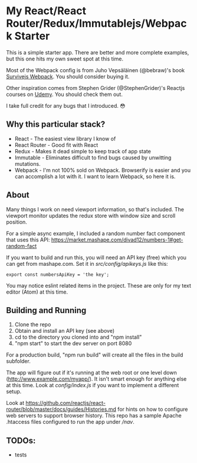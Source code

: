 My React/React Router/Redux/Immutablejs/Webpack Starter
===========================================

This is a simple starter app. There are better and more complete
examples, but this one hits my own sweet spot at this time.

Most of the Webpack config is from Juho Vepsäläinen (@bebraw)'s
book [Survivejs Webpack](https://github.com/survivejs/webpack). You should consider buying it.

Other inspiration comes from Stephen Grider (@StephenGrider)'s
Reactjs courses on [Udemy](https://www.udemy.com/). You should check
them out.

I take full credit for any bugs that I introduced. :flushed:

Why this particular stack?
--------------------------

- React - The easiest view library I know of
- React Router - Good fit with React
- Redux - Makes it dead simple to keep track of app state
- Immutable - Eliminates difficult to find bugs caused by unwitting mutations.
- Webpack - I'm not 100% sold on Webpack. Browserify is easier and you can accomplish a lot with it. I want to learn Webpack, so here it is.

About
-----

Many things I work on need viewport information, so that's included. The viewport monitor updates the redux store with window size and scroll position.

For a simple async example, I included a random number fact component that uses this API: https://market.mashape.com/divad12/numbers-1#get-random-fact

If you want to build and run this, you will need an API key (free) which you can get from mashape.com. Set it in *src/config/apikeys.js* like this:

    export const numbersApiKey = 'the key';

You may notice eslint related items in the project. These are only
for my text editor (Atom) at this time.

Building and Running
--------------------

1. Clone the repo
1. Obtain and install an API key (see above)
1. cd to the directory you cloned into and "npm install"
1. "npm start" to start the dev server on port 8080

For a production build, "npm run build" will create all the files in the build subfolder.

The app will figure out if it's running at the web root or one level down (http://www.example.com/myapp/).
It isn't smart enough for anything else at this time. Look at *config/index.js* if you want to
implement a different setup.

Look at https://github.com/reactjs/react-router/blob/master/docs/guides/Histories.md for hints on how
to configure web servers to support browser history. This repo has a sample Apache .htaccess files
configured to run the app under */nav*.

TODOs:
-----

- tests
